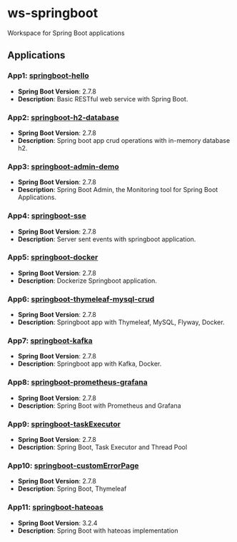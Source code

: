# ws-springboot
Workspace for Spring Boot applications

## Applications

### App1: [springboot-hello](https://github.com/bs-public/ws-springboot/tree/main/springboot-hello/) 
- **Spring Boot Version**: 2.7.8
- **Description**: Basic RESTful web service with Spring Boot.

### App2: [springboot-h2-database](https://github.com/bs-public/ws-springboot/tree/main/springboot-h2-database) 
- **Spring Boot Version**: 2.7.8
- **Description**: Spring boot app crud operations with in-memory database h2.

### App3: [springboot-admin-demo](https://github.com/bs-public/ws-springboot/tree/main/springboot-admin-demo) 
- **Spring Boot Version**: 2.7.8
- **Description**: Spring Boot Admin, the Monitoring tool for Spring Boot Applications.

### App4: [springboot-sse](https://github.com/bs-public/ws-springboot/tree/main/springboot-sse) 
- **Spring Boot Version**: 2.7.8
- **Description**: Server sent events with springboot application.

### App5: [springboot-docker](https://github.com/bs-public/ws-springboot/tree/main/springboot-docker) 
- **Spring Boot Version**: 2.7.8
- **Description**: Dockerize Springboot application.

### App6: [springboot-thymeleaf-mysql-crud](https://github.com/bs-public/ws-springboot/tree/main/springboot-thymeleaf-mysql-crud) 
- **Spring Boot Version**: 2.7.8
- **Description**: Springboot app with Thymeleaf, MySQL, Flyway, Docker.

### App7: [springboot-kafka](https://github.com/bs-public/ws-springboot/tree/main/springboot-kafka) 
- **Spring Boot Version**: 2.7.8
- **Description**: Springboot app with Kafka, Docker.

### App8: [springboot-prometheus-grafana](https://github.com/bs-public/ws-springboot/tree/main/springboot-prometheus-grafana) 
- **Spring Boot Version**: 2.7.8
- **Description**: Spring Boot with Prometheus and Grafana

### App9: [springboot-taskExecutor](https://github.com/bs-public/ws-springboot/tree/main/springboot-taskExecutor) 
- **Spring Boot Version**: 2.7.8
- **Description**: Spring Boot, Task Executor and Thread Pool

### App10: [springboot-customErrorPage](https://github.com/bs-public/ws-springboot/tree/main/springboot-customErrorPage) 
- **Spring Boot Version**: 2.7.8
- **Description**: Spring Boot, Thymeleaf

### App11: [springboot-hateoas](https://github.com/bs-public/ws-springboot/tree/main/springboot-hateoas) 
- **Spring Boot Version**: 3.2.4
- **Description**: Spring Boot with hateoas implementation

